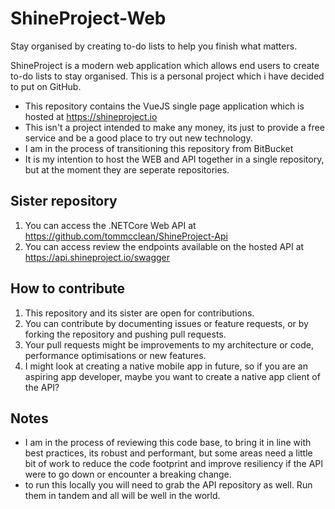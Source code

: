 # ShineProject-Web
Stay organised by creating to-do lists to help you finish what matters.

ShineProject is a modern web application which allows end users to create to-do lists to stay organised. This is a personal project which i have decided to put on GitHub.
  - This repository contains the VueJS single page application which is hosted at <https://shineproject.io>
  - This isn't a project intended to make any money, its just to provide a free service and be a good place to try out new technology.
  - I am in the process of transitioning this repository from BitBucket
  - It is my intention to host the WEB and API together in a single repository, but at the moment they are seperate repositories.

## Sister repository
 1. You can access the .NETCore Web API at <https://github.com/tommcclean/ShineProject-Api>
 2. You can access review the endpoints available on the hosted API at <https://api.shineproject.io/swagger>

## How to contribute
 1. This repository and its sister are open for contributions.
 2. You can contribute by documenting issues or feature requests, or by forking the repository and pushing pull requests.
 3. Your pull requests might be improvements to my architecture or code, performance optimisations or new features.
 4. I might look at creating a native mobile app in future, so if you are an aspiring app developer, maybe you want to create a native app client of the API?

## Notes
- I am in the process of reviewing this code base, to bring it in line with best practices, its robust and performant, but some areas need a little bit of work to reduce  the code footprint and improve resiliency if the API were to go down or encounter a breaking change.
- to run this locally you will need to grab the API repository as well. Run them in tandem and all will be well in the world.
